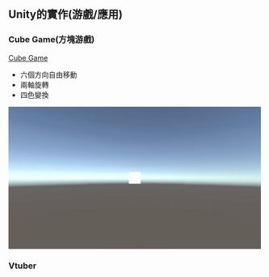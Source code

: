 ## Unity的實作(游戲/應用)

### Cube Game(方塊游戲)

[Cube Game](https://github.com/CalvinWan0101/Unity-Project/tree/main/Cube_Game)

- 六個方向自由移動
- 兩軸旋轉
- 四色變換

<img align="center" alt="GIF" src="https://github.com/CalvinWan0101/Unity-Project/blob/main/Cube_Game/GIF/Summary.gif" width="500"  />

### Vtuber

[](https://github.com/CalvinWan0101/Unity-Project/tree/main/Vtuber)

